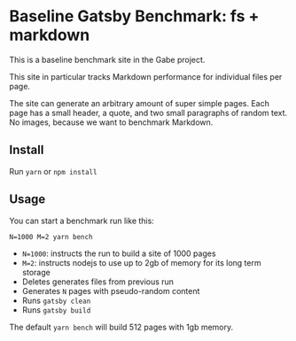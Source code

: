 # Baseline Gatsby Benchmark: fs + markdown

This is a baseline benchmark site in the Gabe project.

This site in particular tracks Markdown performance for individual files per page.

The site can generate an arbitrary amount of super simple pages. Each page has a small header, a quote, and two small paragraphs of random text. No images, because we want to benchmark Markdown.

## Install

Run `yarn` or `npm install`

## Usage

You can start a benchmark run like this:

```shell
N=1000 M=2 yarn bench
```

- `N=1000`: instructs the run to build a site of 1000 pages
- `M=2`: instructs nodejs to use up to 2gb of memory for its long term storage
- Deletes generates files from previous run
- Generates `N` pages with pseudo-random content
- Runs `gatsby clean`
- Runs `gatsby build`

The default `yarn bench` will build 512 pages with 1gb memory.
